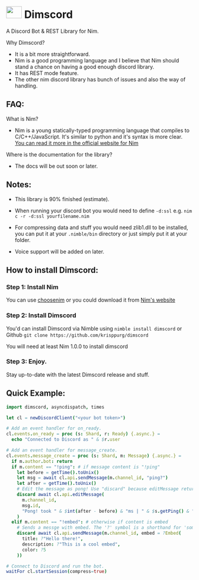 
# <img src="assets/dimscord.png" width="42px" height="32px"/>  Dimscord
A Discord Bot & REST Library for Nim.

Why Dimscord?
 * It is a bit more straightforward.
 * Nim is a good programming language and I believe that Nim should stand a chance on having a good enough discord library.
 * It has REST mode feature.
 * The other nim discord library has bunch of issues and also the way of handling.
 
 ## FAQ:
 What is Nim?
   * Nim is a young statically-typed programming language that compiles to C/C++/JavaScript. It's similar to python and it's syntax is more clear. [You can read it more in the official website for Nim](https://nim-lang.org)

 Where is the documentation for the library?
  * The docs will be out soon or later.

## Notes:
 * This library is 90% finished (estimate).
 * When running your discord bot you would need to define `-d:ssl` e.g. `nim c -r -d:ssl yourfilename.nim`

 * For compressing data and stuff you would need zlib1.dll to be installed, you can put it at your `.nimble/bin` directory or just simply put it at your folder.

 * Voice support will be added on later.

## How to install Dimscord:
### Step 1: Install Nim

 You can use [choosenim](https://github.com/dom96/choosenim) or you could download it from [Nim's website](https://nim-lang.org/install.html)

 ### Step 2: Install Dimscord
You'd can install Dimscord via Nimble using `nimble install dimscord` or Github `git clone https://github.com/krisppurg/dimscord`

You will need at least Nim 1.0.0 to install dimscord
 
 ### Step 3: Enjoy.
Stay up-to-date with the latest Dimscord release and stuff.

## Quick Example:
```nim
import dimscord, asyncdispatch, times

let cl = newDiscordClient("<your bot token>")

# Add an event handler for on_ready.
cl.events.on_ready = proc (s: Shard, r: Ready) {.async.} =
  echo "Connected to Discord as " & $r.user

# Add an event handler for message_create.
cl.events.message_create = proc (s: Shard, m: Message) {.async.} =
  if m.author.bot: return
  if m.content == "!ping": # if message content is "!ping"
    let before = getTime().toUnix()
    let msg = await cl.api.sendMessage(m.channel_id, "ping?")
    let after = getTime().toUnix()
    # Edit the message as pong! Use "discard" because editMessage returns a new message
    discard await cl.api.editMessage(
      m.channel_id, 
      msg.id, 
      "Pong! took " & $int(after - before) & "ms | " & $s.getPing() & "ms."
    )
  elif m.content == "!embed": # otherwise if content is embed
    # Sends a messge with embed. The '?' symbol is a shorthand for 'some' in options.
    discard await cl.api.sendMessage(m.channel_id, embed = ?Embed(
      title: ?"Hello there!", 
      description: ?"This is a cool embed",
      color: ?5
    ))

# Connect to Discord and run the bot.
waitFor cl.startSession(compress=true)
```